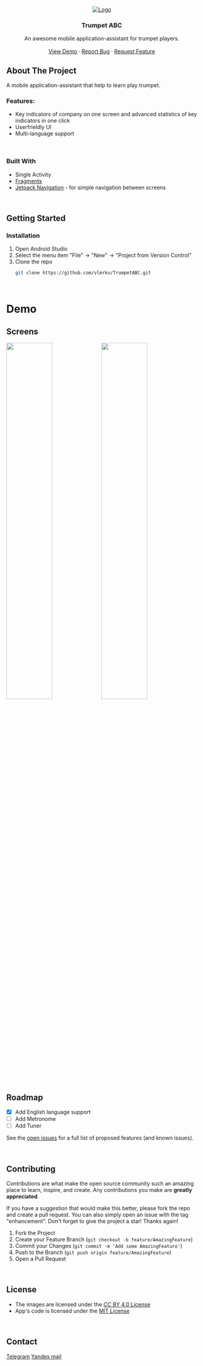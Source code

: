 <!-- PROJECT LOGO -->
<div align="center">
  <a href="https://github.com/vlmrkv/TrumpetABC">
    <img src="https://static.rustore.ru/apk/1986088383/content/ICON/984ce989-2524-4b87-89b4-8c6db0d267a6.png" alt="Logo">
  </a>

<h3 align="center">Trumpet ABC</h3>

  <p align="center">
    An awesome mobile application-assistant for trumpet players.
    <br />
    <br />
    <a href="https://github.com/vlmrkv/TrumpetABC">View Demo</a>
    ·
    <a href="https://github.com/vlmrkv/TrumpetABC/issues">Report Bug</a>
    ·
    <a href="https://github.com/vlmrkv/TrumpetABC/issues">Request Feature</a>
  </p>
</div>



<!-- ABOUT THE PROJECT -->

## About The Project

A mobile application-assistant that help to learn play trumpet.

### Features:

- Key indicators of company on one screen and advanced statistics of key indicators in one click
- Userfrieldly UI
- Multi-language support

</br>

### Built With

* Single Activity
* [Fragments](https://developer.android.com/guide/fragments)
* [Jetpack Navigation](https://developer.android.com/guide/navigation) - for simple navigation
  between screens

</br>

<!-- GETTING STARTED -->

## Getting Started

### Installation

1. Open Android Studio
2. Select the menu item "File" -> "New" -> "Project from Version Control"
3. Clone the repo
   ```sh
   git clone https://github.com/vlmrkv/TrumpetABC.git
   ```

</br>

<!--Demo -->

# Demo

## Screens

 <img src="https://static.rustore.ru/apk/1986088383/content/SCREENSHOT/fc1dede9-0718-47b8-9f01-6ffff3b7e291.png" width="49%"> <img src="https://static.rustore.ru/apk/1986088383/content/SCREENSHOT/483d18b2-e82e-49a2-9ac6-c391b7e2ff5a.png" width="49%">

</br>

<!-- ROADMAP -->

## Roadmap

- [x] Add English language support
- [ ] Add Metronome
- [ ] Add Tuner

See the [open issues](https://github.com/vlmrkv/TrumpetABC/issues) for a full list of proposed
features (and known issues).

</br>


<!-- CONTRIBUTING -->

## Contributing

Contributions are what make the open source community such an amazing place to learn, inspire, and
create. Any contributions you make are **greatly appreciated**.

If you have a suggestion that would make this better, please fork the repo and create a pull
request. You can also simply open an issue with the tag "enhancement".
Don't forget to give the project a star! Thanks again!

1. Fork the Project
2. Create your Feature Branch (`git checkout -b feature/AmazingFeature`)
3. Commit your Changes (`git commit -m 'Add some AmazingFeature'`)
4. Push to the Branch (`git push origin feature/AmazingFeature`)
5. Open a Pull Request

</br>

## License

- The images are licensed under the [CC BY 4.0 License](https://creativecommons.org/licenses/by/4.0/)
- App's code is licensed under the [MIT License](https://opensource.org/licenses/mit-license.html/)

</br>

## Contact

[Telegram](https://t.me/vlmrkv)
[Yandex mail](mailto:markov@mdvlpr.ru)

<br />